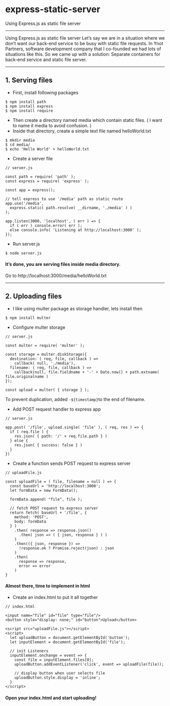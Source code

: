 # express-static-server
Using Express.js as static file server

---

Using Express.js as static file server
Let’s say we are in a situation where we don’t want our back-end service to be busy with static file requests. In Ynot Partners, software development company that I co-founded we had lots of situations like this. So we came up with a solution:
Separate containers for back-end service and static file server.


---

## 1. Serving files

* First, install following packages 
```
$ npm install path
$ npm install express
$ npm install require
```
* Then create a directory named media which contain static files. ( I want to name it media to avoid confusion. )
* Inside that directory, create a simple text file named helloWorld.txt

```
$ mkdir media
$ cd media/
$ echo 'Hello World' > helloWorld.txt
```
* Create a server file
```
// server.js

const path = require( 'path' );
const express = require( 'express' );

const app = express();

// tell express to use '/media' path as static route
app.use('/media',
  express.static( path.resolve( __dirname, './media' ) )
);

app.listen(3000, 'localhost', ( err ) => {
  if ( err ) console.error( err );
  else console.info( 'Listening at http://localhost:3000' );
});
```
* Run server.js 
```
$ node server.js
```
#### It’s done, you are serving files inside media directory.
Go to http://localhost:3000/media/helloWorld.txt


---

## 2. Uploading files

* I like using multer package as storage handler, lets install then 
```
$ npm install multer
```

* Configure multer storage
```
// server.js

const multer = require( 'multer' );

const storage = multer.diskStorage({
  destination: ( req, file, callback ) => 
    callback( null, './media'),
  filename: ( req, file, callback ) => 
    callback(null, file.fieldname + '-' + Date.now() + path.extname( file.originalname )
});

const upload = multer( { storage } );
```
To prevent duplication, added `-${timestamp}`to the end of filename.

* Add POST request handler to express app
```
// server.js

app.post( '/file', upload.single( 'file' ), ( req, res ) => {
  if ( req.file ) {
    res.json( { path: '/' + req.file.path } )
  } else {
    res.json( { success: false } )
  }
})
```

* Create a function sends POST request to express server
```
// uploadFile.js

const uploadFile = ( file, filename = null ) => {
  const baseUrl = 'http://localhost:3000';
  let formData = new FormData();

  formData.append( "file", file );

  // fetch POST request to express server
  return fetch( baseUrl + '/file', {
    method: 'POST',
    body: formData
  } )
    .then( response => response.json()
      .then( json => ( { json, response } ) )
    )
    .then(({ json, response }) => 
      !response.ok ? Promise.reject(json) : json      
    )
    .then(
      response => response,
      error => error
    )
}
```
#### Almost there, time to implement in html

* Create an index.html to put it all together
```
// index.html

<input name="file" id="file" type="file"/>
<button style="display: none;" id="button">Upload</button>

<script src="uploadFile.js"></script>
<script>
  let uploadButton = document.getElementById('button');
  let inputElement = document.getElementById('file');

  // init Listeners
  inputElement.onchange = event => {
    const file = inputElement.files[0];
    uploadButton.addEventListener('click', event => uploadFile(file));

    // display button when user selects file
    uploadButton.style.display = 'inline';
  }
</script>
```
#### Open your index.html and start uploading!
